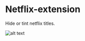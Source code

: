 # Netflix-extension
Hide or tint netflix titles.


![alt text](https://github.com/junhe833/Netflix-extension/blob/master/NetflixHide/images/unnamed.jpg)
